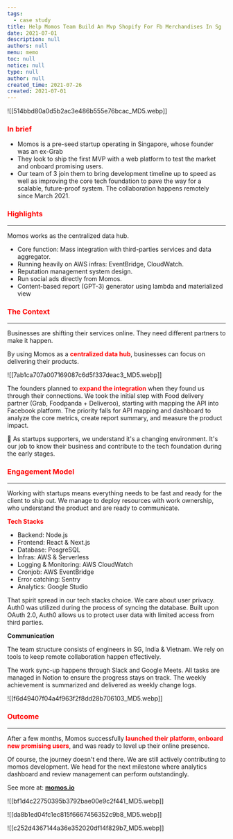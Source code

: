 ```yaml
---
tags: 
  - case study
title: Help Momos Team Build An Mvp Shopify For Fb Merchandises In Sg
date: 2021-07-01
description: null
authors: null
menu: memo
toc: null
notice: null
type: null
author: null
created_time: 2021-07-26
created: 2021-07-01
---
```


![[514bbd80a0d5b2ac3e486b555e76bcac_MD5.webp]]

### <span style='color:red'>**In brief**</span>

* Momos is a pre-seed startup operating in Singapore, whose founder was an ex-Grab
* They look to ship the first MVP with a web platform to test the market and onboard promising users.
* Our team of 3 join them to bring development timeline up to speed as well as improving the core tech foundation to pave the way for a scalable, future-proof system. The collaboration happens remotely since March 2021.

### <span style='color:red'>Highlights</span>

---

Momos works as the centralized data hub.

* Core function: Mass integration with third-parties services and data aggregator.
* Running heavily on AWS infras: EventBridge, CloudWatch.
* Reputation management system design.
* Run social ads directly from Momos.
* Content-based report (GPT-3) generator using lambda and materialized view

### <span style='color:red'>The Context</span>

---

<!-- column_list 81c140a0-ebe9-46e5-8571-12a75a372aef -->

<!-- column e4394ac1-107c-4f3d-8f7d-c40ca24627cd -->

Businesses are shifting their services online. They need different partners to make it happen.


By using Momos as a <span style='color:red'>**centralized data hub**</span>, businesses can focus on delivering their products.

<!-- column b12ebdd1-2305-4690-9bd8-7850067c0a26 -->

![[7ab1ca707a007169087c6d5f337deac3_MD5.webp]]

The founders planned to <span style='color:red'>**expand the integration**</span> when they found us through their connections. We took the initial step with Food delivery partner (Grab, Foodpanda + Deliveroo), starting with mapping the API into Facebook platform. The priority falls for API mapping and dashboard to analyze the core metrics, create report summary, and measure the product impact.


📍 As startups supporters, we understand it's a changing environment. It's our job to know their business and contribute to the tech foundation during the early stages.


### <span style='color:red'>**Engagement Model**</span>

---

Working with startups means everything needs to be fast and ready for the client to ship out. We manage to deploy resources with work ownership, who understand the product and are ready to communicate. 


<span style='color:red'>**Tech Stacks**</span>

<!-- column_list a0a51fbe-1689-4692-8a34-0a0e20af879f -->

<!-- column 2355976d-4474-4755-b994-f6c5ccb7448d -->

* Backend: Node.js
* Frontend: React & Next.js
* Database: PosgreSQL
* Infras: AWS & Serverless
* Logging & Monitoring: AWS CloudWatch
* Cronjob: AWS EventBridge
* Error catching: Sentry
* Analytics: Google Studio

<!-- column 332ffea4-6245-4920-92ed-612dccc836c1 -->

That spirit spread in our tech stacks choice.
We care about user privacy. Auth0 was utilized during the process of syncing the database.
Built upon OAuth 2.0, Auth0 allows us to protect user data with limited access from third parties.


**Communication**

<!-- column_list 2b81435e-2baa-45ea-be6e-ef41edfc6d7c -->

<!-- column acf2a5c5-2146-4769-bf76-532af7881973 -->

The team structure consists of engineers in SG, India & Vietnam. We rely on tools to keep remote collaboration happen effectively.

The work sync-up happens through Slack and Google Meets. All tasks are managed in Notion to ensure the progress stays on track.
The weekly achievement is summarized and delivered as weekly change logs.

<!-- column b6389a66-c348-4589-a82d-ee39ed663c3c -->

![[f6d49407f04a4f963f2f8dd28b706103_MD5.webp]]


### <span style='color:red'>**Outcome**</span>

---

After a few months, Momos successfully <span style='color:red'>**launched their platform, onboard new promising users**</span>, and was ready to level up their online presence.

Of course, the journey doesn't end there. We are still actively contributing to momos development. We head for the next milestone where analytics dashboard and review management can perform outstandingly.

See more at: <span style='color:red'>**[momos.io](https://www.momos.io/)**</span>


<!-- column_list cb6fa0fa-1f4d-449a-81c4-47f0586627a2 -->

<!-- column 6aa2c7be-cbbc-486e-ad01-a694aa1eefbc -->

![[bf1d4c22750395b3792bae00e9c2f441_MD5.webp]]

<!-- column 1b8eee84-e8ac-4be2-962d-c310faca0f13 -->

![[da8b1ed04fc1ec815f6667456352c9b8_MD5.webp]]


![[c252d4367144a36e352020df14f829b7_MD5.webp]]
